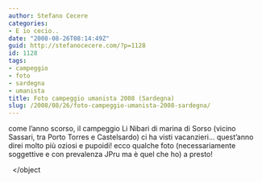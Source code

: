 ```yaml
---
author: Stefano Cecere
categories:
- E io cecio..
date: "2008-08-26T08:14:49Z"
guid: http://stefanocecere.com/?p=1128
id: 1128
tags:
- campeggio
- foto
- sardegna
- umanista
title: Foto campeggio umanista 2008 (Sardegna)
slug: /2008/08/26/foto-campeggio-umanista-2008-sardegna/
---
```


come l&#8217;anno scorso, il campeggio Li Nibari di marina di Sorso (vicino Sassari, tra Porto Torres e Castelsardo) ci ha visti vacanzieri&#8230; quest&#8217;anno direi molto più oziosi e pupoidi! ecco qualche foto (necessariamente soggettive e con prevalenza JPru ma è quel che ho) a presto!

  </object

 